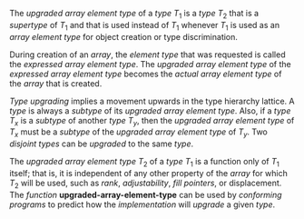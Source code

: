  



The *upgraded array element type* of a *type T*<sub>1</sub> is a *type T*<sub>2</sub> that is a *supertype* of *T*<sub>1</sub> and that is used instead of *T*<sub>1</sub> whenever *T*<sub>1</sub> is used as an *array element type* for object creation or type discrimination. 



During creation of an *array*, the *element type* that was requested is called the *expressed array element type*. The *upgraded array element type* of the *expressed array element type* becomes the *actual array element type* of the *array* that is created. 



<i>Type upgrading</i> implies a movement upwards in the type hierarchy lattice. A <i>type</i> is always a <i>subtype</i> of its <i>upgraded array element type</i>. Also, if a <i>type T<sub>x</sub></i> is a <i>subtype</i> of another <i>type T<sub>y</sub></i>, then the <i>upgraded array element type</i> of <i>T<sub>x</sub></i> must be a <i>subtype</i> of the <i>upgraded array element type</i> of <i>T<sub>y</sub></i>. Two <i>disjoint types</i> can be <i>upgraded</i> to the same <i>type</i>. 



The *upgraded array element type T*<sub>2</sub> of a *type T*<sub>1</sub> is a function only of *T*<sub>1</sub> itself; that is, it is independent of any other property of the *array* for which *T*<sub>2</sub> will be used, such as *rank*, *adjustability*, *fill pointers*, or displacement. The *function* **upgraded-array-element-type** can be used by *conforming programs* to predict how the *implementation* will *upgrade* a given *type*. 



